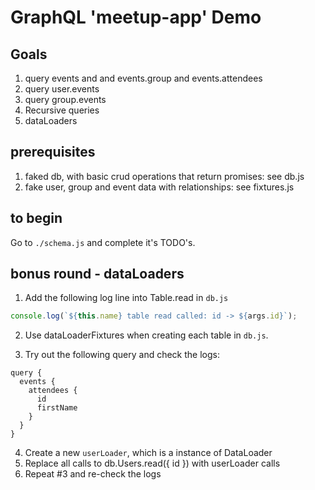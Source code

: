 # GraphQL 'meetup-app' Demo

## Goals

1. query events and and events.group and events.attendees
2. query user.events
3. query group.events
4. Recursive queries
5. dataLoaders

## prerequisites

1. faked db, with basic crud operations that return promises: see db.js
2. fake user, group and event data with relationships: see fixtures.js


## to begin

Go to `./schema.js` and complete it's TODO's.

## bonus round - dataLoaders

1. Add the following log line into Table.read in `db.js`

```js
console.log(`${this.name} table read called: id -> ${args.id}`);
```

2. Use dataLoaderFixtures when creating each table in `db.js`.

3. Try out the following query and check the logs:
```
query {
  events {
    attendees {
      id
      firstName
    }
  }
}
```

4. Create a new `userLoader`, which is a instance of DataLoader
5. Replace all calls to db.Users.read({ id }) with userLoader calls
6. Repeat #3 and re-check the logs

